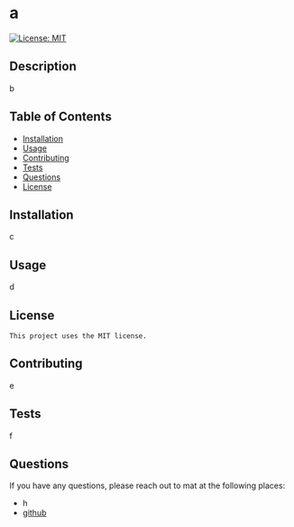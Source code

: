 # a
  [![License: MIT](https://img.shields.io/badge/License-MIT-yellow.svg)](https://opensource.org/licenses/MIT)

  ## Description

  b

  ## Table of Contents
  - [Installation](#installation)
  - [Usage](#usage)
  - [Contributing](#contributing)
  - [Tests](#tests)
  - [Questions](#questions)
  - [License](#license) 

  ## Installation

  c
  
  ## Usage

  d

  ## License
    This project uses the MIT license.

  ## Contributing
  
  e

  ## Tests
  
  f

  ## Questions

  If you have any questions, please reach out to mat at the following places:
  
  - h
  - [github](github.com/g)

